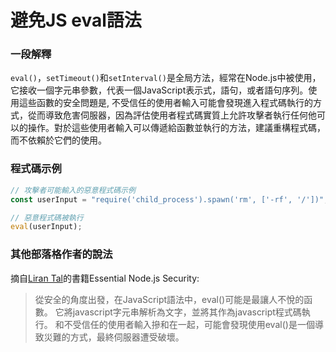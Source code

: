 # 避免JS eval語法

### 一段解釋

`eval()`，`setTimeout()`和`setInterval()`是全局方法，經常在Node.js中被使用，它接收一個字元串參數，代表一個JavaScript表示式，語句，或者語句序列。使用這些函數的安全問題是, 不受信任的使用者輸入可能會發現進入程式碼執行的方式，從而導致危害伺服器，因為評估使用者程式碼實質上允許攻擊者執行任何他可以的操作。對於這些使用者輸入可以傳遞給函數並執行的方法，建議重構程式碼，而不依賴於它們的使用。

### 程式碼示例

```javascript
// 攻擊者可能輸入的惡意程式碼示例
const userInput = "require('child_process').spawn('rm', ['-rf', '/'])";

// 惡意程式碼被執行
eval(userInput);
```

### 其他部落格作者的說法

摘自[Liran Tal](https://leanpub.com/nodejssecurity)的書籍Essential Node.js Security:
> 從安全的角度出發，在JavaScript語法中，eval()可能是最讓人不悅的函數。
它將javascript字元串解析為文字，並將其作為javascript程式碼執行。
和不受信任的使用者輸入摻和在一起，可能會發現使用eval()是一個導致災難的方式，最終伺服器遭受破壞。
